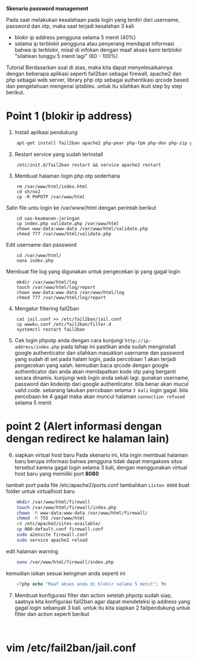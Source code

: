 __Skenario password management__

Pada saat melakukan kesalahaan pada login yang terdiri dari username, password dan otp, maka saat terjadi kesalahan 3 kali
  - blokir ip address pengguna selama 5 menit (40%)
  - selama ip terblokir pengguna atau penyerang mendapat informasi bahwa ip terblokir, misal di infokan dengan maaf akses kami terblokir "silahkan tunggu 5 menit lagi" (60 - 100%)

Tutorial 
Berdasarkan soal di atas, maka kita dapat menyelesaikannya dengan beberapa aplikasi seperti fail2ban sebagai firewall, apache2 dan php sebagai web server, library php otp sebagai authentikasi qrcode based dan pengetahuan mengenai iptables. untuk itu silahkan ikuti step by step berikut. 

# Point 1 (blokir ip address)
1. Install aplikasi pendukung
```bash
    apt-get install fail2ban apache2 php-pear php-fpm php-dev php-zip php-curl php-xmlrpc php-gd php-mysql php-mbstring php-xml libapache2-mod-php
```
2. Restart service yang sudah terinstall
```
    /etc/init.d/fail2ban restart && service apache2 restart
```

3. Membuat halaman login php otp sederhana 
```
    rm /var/www/html/index.html
    cd sh/no2
    cp -R PHPOTP /var/www/html
```
Salin file untu login ke /var/www/html dengan perintah berikut 
```
    cd uas-keamanan-jaringan
    cp index.php validate.php /var/www/html
    chown www-data:www-data /var/www/html/validate.php
    chmod 777 /var/www/html/validate.php
```
Edit username dan password 
```
    cd /var/www/html/
    nano index.php
```
Membuat file log yang digunakan untuk pengecekan ip yang gagal login
```
    mkdir /var/www/html/log
    touch /var/www/html/log/report
    chown www-data:www-data /var/www/html/log
    chmod 777 /var/www/html/log/report
```

4. Mengatur filtering fail2ban 
```
    cat jail.conf >> /etc/fail2ban/jail.conf
    cp wwwku.conf /etc/fail2ban/filter.d
    systemctl restart fail2ban
```
5. Cek login phpotp anda dengan cara kunjungi `http://ip-address/index.php`
pada tahap ini pastikan anda sudah menginstall google authenticator dan 
silahkan masukkan username dan password yang sudah di set pada halam login, pada percobaan 1 akan terjadi pengecekan yang salah. kemudian baca qrcode dengan google authenticator dan anda akan mendapatkan kode otp yang berganti secara dinamis.  kunjungi web login anda sekali lagi. gunakan username, password dan kodeotp dari google authenticator. bila benar akan mucul valid code. 
sekarang lakukan percobaan selama `3 kali` login gagal. bila percobaan ke 4 gagal maka akan muncul halaman `connection refused` selama 5 menit

# point 2 (Alert informasi dengan dengan redirect ke halaman lain)
6. siapkan virtual host baru
Pada skenario ini, kita ingin membuat halaman baru berupa informasi bahwa pengguna tidak dapat mengakses situs tersebut karena gagal login selama 3 kali, dengan menggunakan virtual host baru yang memiliki port __8080__

tambah port pada file /etc/apache2/ports.conf
tambahkan `Listen 8080`
buat folder untuk virtualhost baru
```bash   
    mkdir /var/www/html/firewall
    touch /var/www/html/firewall/index.php
    chown -R www-data:www-data /var/www/html/firewall/
    chmod -R 755 /var/www/html
    cd /etc/apache2/sites-available/
    cp 000-default.conf firewall.conf
    sudo a2ensite firewall.conf
    sudo service apache2 reload
```
edit halaman warning 
```bash
    nano /var/www/html/firewall/index.php
```
kemudian isikan sesuai keinginan anda seperti ini

```php
    <?php echo "Maaf akses anda di blokir selama 5 menit"; ?>
```
7. Membuat konfigurasi filter dan action 
setelah phpotp sudah siap, saatnya kita konfigurasi fail2ban agar dapat mendeteksi ip address yang gagal login sebanyak 3 kali. untuk itu kita siapkan 2 failpendukung untuk filter dan action seperti berikut

```
    
```



# vim /etc/fail2ban/jail.conf






